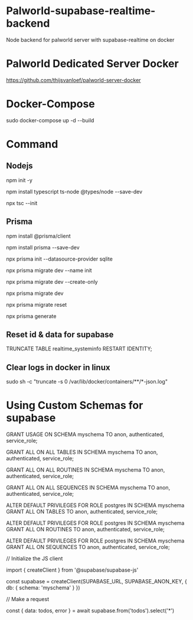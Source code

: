 # Palworld-supabase-realtime-backend
Node backend for palworld server with supabase-realtime on docker

# Palworld Dedicated Server Docker 
https://github.com/thijsvanloef/palworld-server-docker

# Docker-Compose
sudo docker-compose up -d --build

# Command
## Nodejs
npm init -y

npm install typescript ts-node @types/node --save-dev

npx tsc --init

## Prisma
npm install @prisma/client

npm install prisma --save-dev

npx prisma init --datasource-provider sqlite

npx prisma migrate dev --name init

npx prisma migrate dev --create-only

npx prisma migrate dev

npx prisma migrate reset

npx prisma generate

## Reset id & data for supabase
TRUNCATE TABLE realtime_systeminfo RESTART IDENTITY;

## Clear logs in docker in linux
sudo sh -c "truncate -s 0 /var/lib/docker/containers/**/*-json.log"

# Using Custom Schemas for supabase
GRANT USAGE ON SCHEMA myschema TO anon, authenticated, service_role;

GRANT ALL ON ALL TABLES IN SCHEMA myschema TO anon, authenticated, service_role;

GRANT ALL ON ALL ROUTINES IN SCHEMA myschema TO anon, authenticated, service_role;

GRANT ALL ON ALL SEQUENCES IN SCHEMA myschema TO anon, authenticated, service_role;

ALTER DEFAULT PRIVILEGES FOR ROLE postgres IN SCHEMA myschema GRANT ALL ON TABLES TO anon, authenticated, service_role;

ALTER DEFAULT PRIVILEGES FOR ROLE postgres IN SCHEMA myschema GRANT ALL ON ROUTINES TO anon, authenticated, service_role;

ALTER DEFAULT PRIVILEGES FOR ROLE postgres IN SCHEMA myschema GRANT ALL ON SEQUENCES TO anon, authenticated, service_role;

// Initialize the JS client

import { createClient } from '@supabase/supabase-js'

const supabase = createClient(SUPABASE_URL, SUPABASE_ANON_KEY, { db: { schema: 'myschema' } })

// Make a request

const { data: todos, error } = await supabase.from('todos').select('*')
